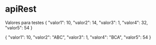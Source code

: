# apiRest
Valores para testes
{
   "valor1": 10,
   "valor2": 14,
   "valor3": 1,
   "valor4": 32,
   "valor5": 54
}

{    "valor1": 10,    "valor2": "ABC",    "valor3": 1,    "valor4": "BCA",    "valor5": 54 }
